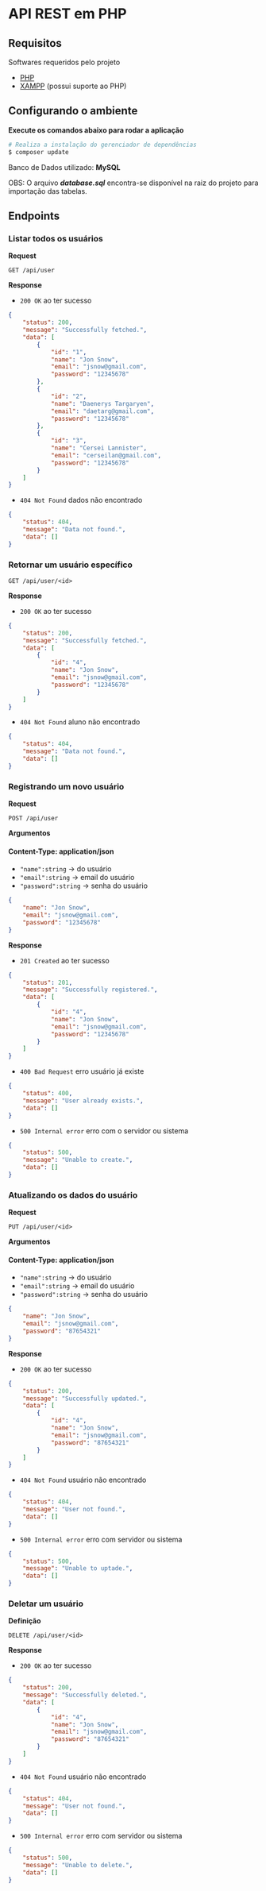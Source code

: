 # API REST em PHP



## Requisitos

Softwares requeridos pelo projeto

- [PHP](https://www.php.net/)
- [XAMPP](https://www.apachefriends.org/pt_br/index.html) (possui suporte ao PHP)



## Configurando o ambiente

**Execute os comandos abaixo para rodar a aplicação**
```sh
# Realiza a instalação do gerenciador de dependências
$ composer update
```

Banco de Dados utilizado: **MySQL**

OBS: O arquivo ***database.sql*** encontra-se disponível na raiz do projeto para importação das tabelas.



## Endpoints

### Listar todos os usuários

**Request**

`GET /api/user`

**Response**

- `200 OK` ao ter sucesso

```json
{
    "status": 200,
    "message": "Successfully fetched.",
    "data": [
        {
            "id": "1",
            "name": "Jon Snow",
            "email": "jsnow@gmail.com",
            "password": "12345678"
        },
        {
            "id": "2",
            "name": "Daenerys Targaryen",
            "email": "daetarg@gmail.com",
            "password": "12345678"
        },
        {
            "id": "3",
            "name": "Cersei Lannister",
            "email": "cerseilan@gmail.com",
            "password": "12345678"
        }
    ]
}
```

- `404 Not Found` dados não encontrado

```json
{
    "status": 404,
    "message": "Data not found.",
    "data": []
}
```


### Retornar um usuário específico

`GET /api/user/<id>`

**Response**

- `200 OK` ao ter sucesso

```json
{
    "status": 200,
    "message": "Successfully fetched.",
    "data": [
        {
            "id": "4",
            "name": "Jon Snow",
            "email": "jsnow@gmail.com",
            "password": "12345678"
        }
    ]
}
```

- `404 Not Found` aluno não encontrado

```json
{
    "status": 404,
    "message": "Data not found.",
    "data": []
}
```


### Registrando um novo usuário

**Request**

`POST /api/user`

**Argumentos**

#### Content-Type: application/json

- `"name":string` -> do usuário
- `"email":string` -> email do usuário
- `"password":string` -> senha do usuário

```json
{
    "name": "Jon Snow",
    "email": "jsnow@gmail.com",
    "password": "12345678"
}
```

**Response**

- `201 Created` ao ter sucesso

```json
{
    "status": 201,
    "message": "Successfully registered.",
    "data": [
        {
            "id": "4",
            "name": "Jon Snow",
            "email": "jsnow@gmail.com",
            "password": "12345678"
        }
    ]
}
```

- `400 Bad Request` erro usuário já existe

```json
{
    "status": 400,
    "message": "User already exists.",
    "data": []
}
```

- `500 Internal error` erro com o servidor ou sistema

```json
{
    "status": 500,
    "message": "Unable to create.",
    "data": []
}
```


### Atualizando os dados do usuário

**Request**

`PUT /api/user/<id>`

**Argumentos**

#### Content-Type: application/json

- `"name":string` -> do usuário
- `"email":string` -> email do usuário
- `"password":string` -> senha do usuário

```json
{
    "name": "Jon Snow",
    "email": "jsnow@gmail.com",
    "password": "87654321"
}
```

**Response**

- `200 OK` ao ter sucesso

```json
{
    "status": 200,
    "message": "Successfully updated.",
    "data": [
        {
            "id": "4",
            "name": "Jon Snow",
            "email": "jsnow@gmail.com",
            "password": "87654321"
        }
    ]
}
```

- `404 Not Found` usuário não encontrado

```json
{
    "status": 404,
    "message": "User not found.",
    "data": []
}
```

- `500 Internal error` erro com servidor ou sistema

```json
{
    "status": 500,
    "message": "Unable to uptade.",
    "data": []
}
```


### Deletar um usuário

**Definição**

`DELETE /api/user/<id>`

**Response**

- `200 OK` ao ter sucesso

```json
{
    "status": 200,
    "message": "Successfully deleted.",
    "data": [
        {
            "id": "4",
            "name": "Jon Snow",
            "email": "jsnow@gmail.com",
            "password": "87654321"
        }
    ]
}
```

- `404 Not Found` usuário não encontrado

```json
{
    "status": 404,
    "message": "User not found.",
    "data": []
}
```

- `500 Internal error` erro com servidor ou sistema

```json
{
    "status": 500,
    "message": "Unable to delete.",
    "data": []
}
```
